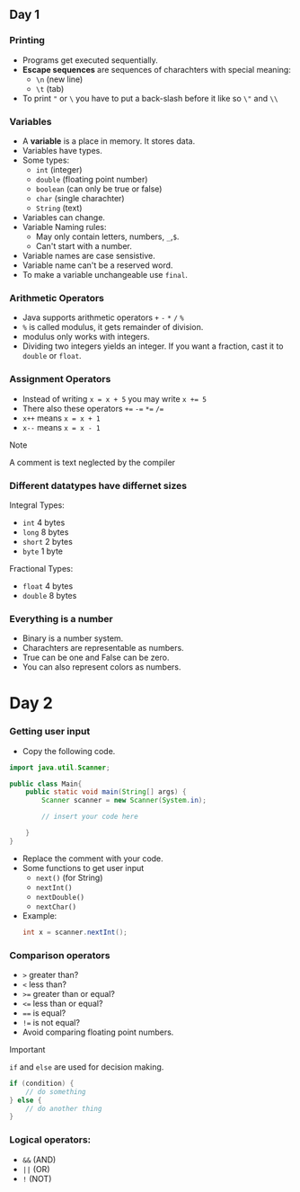 ## Day 1
### Printing
- Programs get executed sequentially.
- **Escape sequences** are sequences of charachters with special meaning:
    - `\n` (new line)
    - `\t` (tab)
- To print `"` or `\` you have to put a back-slash before it like so `\"` and `\\`

### Variables
- A **variable** is a place in memory. It stores data.
- Variables have types.
- Some types:
    - `int` (integer)
    - `double` (floating point number)
    - `boolean` (can only be true or false)
    - `char` (single charachter)
    - `String` (text)
- Variables can change.
- Variable Naming rules:
    - May only contain letters, numbers, `_`,`$`.
    - Can't start with a number.
- Variable names are case sensistive.
- Variable name can't be a reserved word.
- To make a variable unchangeable use `final`.

### Arithmetic Operators
- Java supports arithmetic operators `+` `-` `*` `/` `%`
- `%` is called modulus, it gets remainder of division.
- modulus only works with integers.
- Dividing two integers yields an integer. If you want a fraction, cast it to `double` or `float`.

### Assignment Operators
- Instead of writing `x = x + 5` you may write `x += 5`
- There also these operators `+=` `-=` `*=` `/=`
- `x++` means `x = x + 1`
- `x--` means `x = x - 1`

> [!NOTE]
> A comment is text neglected by the compiler

### Different datatypes have differnet sizes
Integral Types:
- `int` 4 bytes
- `long` 8 bytes
- `short` 2 bytes
- `byte` 1 byte

Fractional Types:
- `float` 4 bytes
- `double` 8 bytes

### Everything is a number
- Binary is a number system.
- Charachters are representable as numbers.
- True can be one and False can be zero.
- You can also represent colors as numbers.

# Day 2
### Getting user input
- Copy the following code.
```java
import java.util.Scanner;

public class Main{
    public static void main(String[] args) {
        Scanner scanner = new Scanner(System.in);

        // insert your code here

    }
}
```
- Replace the comment with your code.
- Some functions to get user input
    - `next()` (for String)
    - `nextInt()`
    - `nextDouble()`
    - `nextChar()` 
- Example:
    ```java
    int x = scanner.nextInt();
    ```

### Comparison operators
- `>`  greater than?
- `<`  less than?
- `>=` greater than or equal?
- `<=` less than or equal?
- `==` is equal?
- `!=` is not equal?
- Avoid comparing floating point numbers.

> [!IMPORTANT]
> `if` and `else` are used for decision making.<br>
> ```java
> if (condition) {
>     // do something
> } else {
>     // do another thing
> }
> ```

### Logical operators:
- `&&` (AND)
- `||` (OR)
- `!`  (NOT)